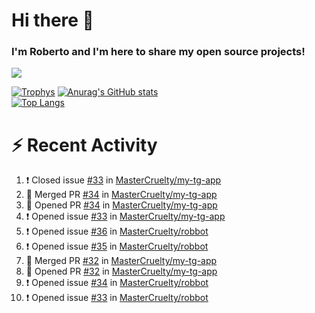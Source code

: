 # Hi there 👋
### I'm Roberto and I'm here to share my open source projects!

<img src="https://komarev.com/ghpvc/?username=mastercruelty&label=Profile views&color=0e75b6"><br>

[![Trophys](https://github-profile-trophy.vercel.app/?username=mastercruelty)](https://github.com/ryo-ma/github-profile-trophy)
[![Anurag's GitHub stats](https://github-readme-stats.vercel.app/api?username=mastercruelty&show_icons=true&theme=tokyonight)](https://github.com/anuraghazra/github-readme-stats)<br>
[![Top Langs](https://github-readme-stats.vercel.app/api/top-langs/?username=mastercruelty&exclude_repo=Alarm-project&layout=compact&theme=tokyonight)](https://github.com/anuraghazra/github-readme-stats)

# :zap: Recent Activity
<!--START_SECTION:activity-->
1. ❗️ Closed issue [#33](https://github.com/MasterCruelty/my-tg-app/issues/33) in [MasterCruelty/my-tg-app](https://github.com/MasterCruelty/my-tg-app)
2. 🎉 Merged PR [#34](https://github.com/MasterCruelty/my-tg-app/pull/34) in [MasterCruelty/my-tg-app](https://github.com/MasterCruelty/my-tg-app)
3. 💪 Opened PR [#34](https://github.com/MasterCruelty/my-tg-app/pull/34) in [MasterCruelty/my-tg-app](https://github.com/MasterCruelty/my-tg-app)
4. ❗️ Opened issue [#33](https://github.com/MasterCruelty/my-tg-app/issues/33) in [MasterCruelty/my-tg-app](https://github.com/MasterCruelty/my-tg-app)
5. ❗️ Opened issue [#36](https://github.com/MasterCruelty/robbot/issues/36) in [MasterCruelty/robbot](https://github.com/MasterCruelty/robbot)
6. ❗️ Opened issue [#35](https://github.com/MasterCruelty/robbot/issues/35) in [MasterCruelty/robbot](https://github.com/MasterCruelty/robbot)
7. 🎉 Merged PR [#32](https://github.com/MasterCruelty/my-tg-app/pull/32) in [MasterCruelty/my-tg-app](https://github.com/MasterCruelty/my-tg-app)
8. 💪 Opened PR [#32](https://github.com/MasterCruelty/my-tg-app/pull/32) in [MasterCruelty/my-tg-app](https://github.com/MasterCruelty/my-tg-app)
9. ❗️ Opened issue [#34](https://github.com/MasterCruelty/robbot/issues/34) in [MasterCruelty/robbot](https://github.com/MasterCruelty/robbot)
10. ❗️ Opened issue [#33](https://github.com/MasterCruelty/robbot/issues/33) in [MasterCruelty/robbot](https://github.com/MasterCruelty/robbot)
<!--END_SECTION:activity-->
